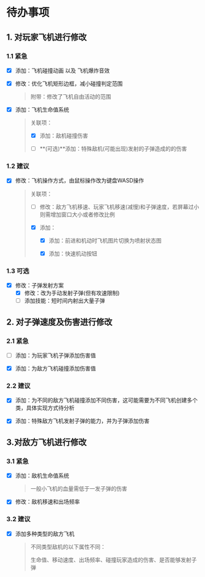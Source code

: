# 待办事项



## 1. 对玩家飞机进行修改

### 1.1 紧急

- [x] 添加：飞机碰撞动画 以及 飞机爆炸音效  

  [^Modi]: 在这里输入具体的修改数据



- [x] 修改：优化飞机矩形边框，减小碰撞判定范围

  > 附带：修改了飞机自由活动的范围




- [x] 添加：飞机生命值系统

  > 关联项：
  >
  > - [x] 添加：敌机碰撞伤害
  >
  > - [ ] **(可选)**添加：特殊敌机(可能出现)发射的子弹造成的的伤害
  
  [^Modi]: 在这里输入具体的修改数据



### 1.2 建议

- [x] 修改：飞机操作方式，由鼠标操作改为键盘WASD操作

  > 关联项：
  >
  > - [ ] 修改：敌方飞机移速、玩家飞机移速(减慢)和子弹速度，若屏幕过小则需增加窗口大小或者修改比例
  >
  > - [x] 添加：
  >
  >   - [x] 添加：前进和机动时飞机图片切换为喷射状态图
  >
  >   - [x] 添加：快速机动按钮

[^Modi]: 在这里输入具体的修改数据



### 1.3 可选

- [x] 修改：子弹发射方案
  - [x] 修改：改为手动发射子弹(但有攻速限制)
  - [ ] 添加技能：短时间内射出大量子弹

[^Modi]: 在这里输入具体的修改数据





## 2. 对子弹速度及伤害进行修改

### 2.1 紧急

- [ ] 添加：为玩家飞机子弹添加伤害值

[^Modi]: 在这里输入具体的修改数据




- [x] 添加：为敌方飞机碰撞添加伤害值

[^Modi]: 在这里输入具体的修改数据




### 2.2 建议

- [x] 添加：为不同的敌方飞机碰撞添加不同伤害，这可能需要为不同飞机创建多个类，具体实现方式待分析

[^Modi]: 在这里输入具体的修改数据




- [x] 添加：特殊敌方飞机发射子弹的能力，并为子弹添加伤害

[^Modi]: 在这里输入具体的修改数据




## 3.对敌方飞机进行修改

### 3.1 紧急

- [x] 添加：敌机生命值系统

  > 一般小飞机的血量需低于一发子弹的伤害

[^Modi]: 在这里输入具体的修改数据



- [x] 修改：敌机移速和出场频率


[^Modi]: 在这里输入具体的修改数据



### 3.2 建议

- [x] 添加多种类型的敌方飞机

  > 不同类型敌机的以下属性不同：
  >
  > 生命值、移动速度、出场频率、碰撞玩家造成的伤害、是否能够发射子弹
